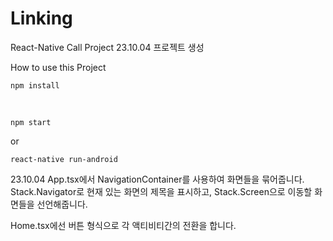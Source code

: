 # Linking
React-Native Call Project
23.10.04 프로젝트 생성

How to use this Project
```
npm install
```

<br>

```
npm start
```
or


```
react-native run-android
```

23.10.04
App.tsx에서 NavigationContainer를 사용하여 화면들을 묶어줍니다.
Stack.Navigator로 현재 있는 화면의 제목을 표시하고, Stack.Screen으로 이동할 화면들을 선언해줍니다.

Home.tsx에선 버튼 형식으로 각 액티비티간의 전환을 합니다.
